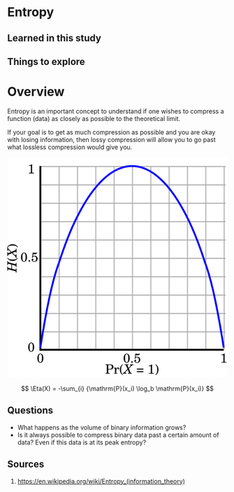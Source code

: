 # Entropy

## Learned in this study

## Things to explore

# Overview

Entropy is an important concept to understand if one wishes to compress a function (data) as closely as possible to the theoretical limit.

If your goal is to get as much compression as possible and you are okay with losing information, then lossy compression will allow you to go past what lossless compression would give you.

![](images/Binary_entropy_plot.svg)

$$
\Eta(X) = -\sum_{i} {\mathrm{P}(x_i) \log_b \mathrm{P}(x_i)}
$$


## Questions

* What happens as the volume of binary information grows?
* Is it always possible to compress binary data past a certain amount of data? Even if this data is at its peak entropy?

## Sources

1. https://en.wikipedia.org/wiki/Entropy_(information_theory)